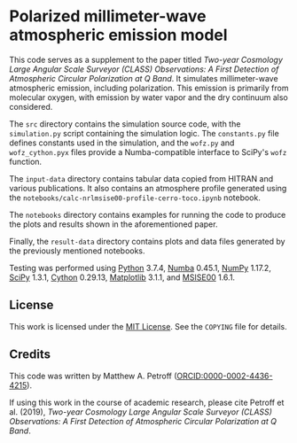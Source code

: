 # Polarized millimeter-wave atmospheric emission model

This code serves as a supplement to the paper titled _Two-year Cosmology Large Angular Scale Surveyor (CLASS) Observations: A First Detection of Atmospheric Circular Polarization at Q Band_. It simulates millimeter-wave atmospheric emission, including polarization. This emission is primarily from molecular oxygen, with emission by water vapor and the dry continuum also considered.

The `src` directory contains the simulation source code, with the `simulation.py` script containing the simulation logic. The `constants.py` file defines constants used in the simulation, and the `wofz.py` and `wofz_cython.pyx` files provide a Numba-compatible interface to SciPy's `wofz` function.

The `input-data` directory contains tabular data copied from HITRAN and various publications. It also contains an atmosphere profile generated using the `notebooks/calc-nrlmsise00-profile-cerro-toco.ipynb` notebook.

The `notebooks` directory contains examples for running the code to produce the plots and results shown in the aforementioned paper.

Finally, the `result-data` directory contains plots and data files generated by the previously mentioned notebooks.

Testing was performed using [Python](https://www.python.org/) 3.7.4, [Numba](https://numba.pydata.org/) 0.45.1, [NumPy](https://numpy.org/) 1.17.2, [SciPy](https://scipy.org/scipylib/) 1.3.1, [Cython](https://cython.org/) 0.29.13, [Matplotlib](https://matplotlib.org/) 3.1.1, and [MSISE00](https://github.com/space-physics/msise00) 1.6.1.


## License

This work is licensed under the [MIT License](https://opensource.org/licenses/MIT). See the `COPYING` file for details.


## Credits

This code was written by Matthew A. Petroff ([ORCID:0000-0002-4436-4215](https://orcid.org/0000-0002-4436-4215)).

If using this work in the course of academic research, please cite Petroff et al. (2019), _Two-year Cosmology Large Angular Scale Surveyor (CLASS) Observations: A First Detection of Atmospheric Circular Polarization at Q Band_.
